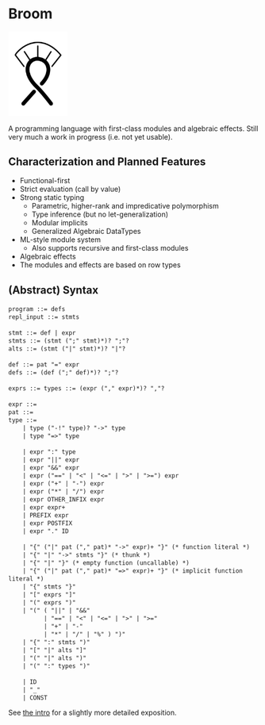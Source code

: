# Broom

<img src="Broom_logo.svg" alt="Broom logo" width="120"/>

A programming language with first-class modules and algebraic effects.  Still
very much a work in progress (i.e. not yet usable).

## Characterization and Planned Features

* Functional-first
* Strict evaluation (call by value)
* Strong static typing
    - Parametric, higher-rank and impredicative polymorphism
    - Type inference (but no let-generalization)
    - Modular implicits
    - Generalized Algebraic DataTypes
* ML-style module system
    - Also supports recursive and first-class modules
* Algebraic effects
* The modules and effects are based on row types

## (Abstract) Syntax

```
program ::= defs
repl_input ::= stmts

stmt ::= def | expr
stmts ::= (stmt (";" stmt)*)? ";"?
alts ::= (stmt ("|" stmt)*)? "|"?

def ::= pat "=" expr
defs ::= (def (";" def)*)? ";"?

exprs ::= types ::= (expr ("," expr)*)? ","?

expr ::=
pat ::=
type ::= 
    | type ("-!" type)? "->" type
    | type "=>" type

    | expr ":" type
    | expr "||" expr
    | expr "&&" expr
    | expr ("==" | "<" | "<=" | ">" | ">=") expr
    | expr ("+" | "-") expr
    | expr ("*" | "/") expr
    | expr OTHER_INFIX expr
    | expr expr+
    | PREFIX expr
    | expr POSTFIX
    | expr "." ID

    | "{" ("|" pat ("," pat)* "->" expr)+ "}" (* function literal *)
    | "{" "|" "->" stmts "}" (* thunk *)
    | "{" "|" "}" (* empty function (uncallable) *)
    | "{" ("|" pat ("," pat)* "=>" expr)+ "}" (* implicit function literal *)
    | "{" stmts "}"
    | "[" exprs "]"
    | "(" exprs ")"
    | "(" ( "||" | "&&"
          | "==" | "<" | "<=" | ">" | ">="
          | "+" | "-"
          | "*" | "/" | "%" ) ")"
    | "{" ":" stmts ")"
    | "[" "|" alts "]"
    | "(" "|" alts ")"
    | "(" ":" types ")"

    | ID
    | "_"
    | CONST
```

See [the intro](https://broom.readthedocs.io/en/latest/introduction.html) for a slightly more detailed exposition.

